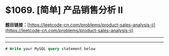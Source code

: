 # $1069. [简单] 产品销售分析 II

**题目链接：**[https://leetcode-cn.com/problems/product-sales-analysis-ii](https://leetcode-cn.com/problems/product-sales-analysis-ii)

---

<Cards card="leetcode_1069_product-sales-analysis-ii"></Cards>

---

```sql
# Write your MySQL query statement below
```